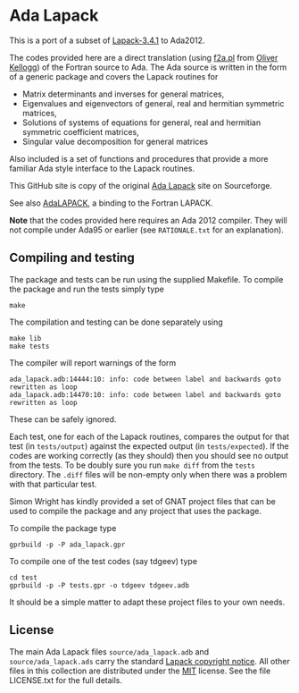 # Ada Lapack

This is a port of a subset of [Lapack-3.4.1][1] to Ada2012.

The codes provided here are a direct translation (using [f2a.pl][2] from [Oliver
Kellogg][3]) of the Fortran source to Ada. The Ada source is written in the form of a
generic package and covers the Lapack routines for

* Matrix determinants and inverses for general matrices,
* Eigenvalues and eigenvectors of general, real and hermitian symmetric matrices,
* Solutions of systems of equations for general, real and hermitian symmetric coefficient matrices,
* Singular value decomposition for general matrices

Also included is a set of functions and procedures that provide a more familiar Ada
style interface to the Lapack routines.

This GitHub site is copy of the original [Ada Lapack][4] site on Sourceforge.

See also [AdaLAPACK][5], a binding to the Fortran LAPACK.

__Note__ that the codes provided here requires an Ada 2012 compiler. They will not
compile under Ada95 or earlier (see `RATIONALE.txt` for an explanation).

## Compiling and testing

The package and tests can be run using the supplied Makefile.
To compile the package and run the tests simply type

    make

The compilation and testing can be done separately using

    make lib
    make tests

The compiler will report warnings of the form

    ada_lapack.adb:14444:10: info: code between label and backwards goto rewritten as loop
    ada_lapack.adb:14470:10: info: code between label and backwards goto rewritten as loop

These can be safely ignored.

Each test, one for each of the Lapack routines, compares the output for that test (in
`tests/output`) against the expected output (in `tests/expected`). If the codes are
working correctly (as they should) then you should see no output from the tests. To be
doubly sure you run `make diff` from the `tests` directory. The `.diff` files will be
non-empty only when there was a problem with that particular test.

Simon Wright has kindly provided a set of GNAT project files that can
be used to compile the package and any project that uses the package.

To compile the package type

    gprbuild -p -P ada_lapack.gpr

To compile one of the test codes (say tdgeev) type

    cd test
    gprbuild -p -P tests.gpr -o tdgeev tdgeev.adb

It should be a simple matter to adapt these project files to your own needs.

## License

The main Ada Lapack files `source/ada_lapack.adb` and `source/ada_lapack.ads` carry the
standard [Lapack copyright notice][6]. All other files in this collection are
distributed under the [MIT][7] license. See the file LICENSE.txt for the full details.

 [1]: http://www.netlib.org/lapack/#_lapack_version_3_4_1
 [2]: http://www.okellogg.de/for2ada95-1.4.tar.gz
 [3]: http://www.okellogg.de/x.html
 [4]: https://sourceforge.net/projects/ada-lapack/
 [5]: https://sourceforge.net/projects/adalapack/
 [6]: http://www.netlib.org/lapack/LICENSE.txt
 [7]: https://opensource.org/licenses/MIT
